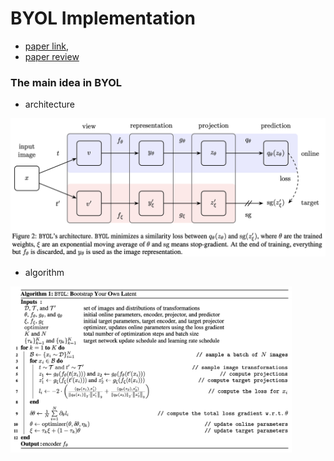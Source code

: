 # BYOL Implementation  

- [paper link](https://arxiv.org/abs/2006.07733), 
- [paper review](https://github.com/Sangh0/Self-Supervised-Learning/blob/main/BYOL/byol_paper_review.ipynb)  

### The main idea in BYOL  
- architecture  
<img src = "https://github.com/Sangh0/Self-Supervised-Learning/blob/main/BYOL/figures/figure2.png?raw=true" width=600>

- algorithm  
<img src = "https://github.com/Sangh0/Self-Supervised-Learning/blob/main/BYOL/figures/algorithm.png?raw=true" width=450>  
